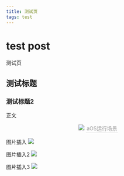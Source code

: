 ```yaml
---
title: 测试页
tags: test
---
```


# test post
测试页

## 测试标题

### 测试标题2

正文

<center>
    <img src="https://raw.githubusercontent.com/RichardZj/RichardZj.github.io/741ac3cdc5de0ac9f9a382ed8cb7bb3c43d9a07b/_posts/test.png">
    <div style="color: orange; border-bottom: 1px solid #d9d9d9;
        display: inline-block;
        color: #999;
        padding: 2px">
        aOS运行场景
    </div>
</center>

图片插入
![](https://raw.githubusercontent.com/RichardZj/RichardZj.github.io/741ac3cdc5de0ac9f9a382ed8cb7bb3c43d9a07b/_posts/test.png)

图片插入2
![](https://github.com/RichardZj/RichardZj.github.io/raw/33b3ea212b08d8735f6282b390ca6483ecc286a2/_posts/test.png)

图片插入3
![](https://github.com/RichardZj/RichardZj.github.io/raw/b620c011c8368af3534854b48b52e82578effc32/images/test.png)
